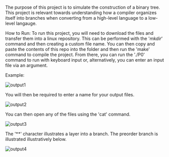The purpose of this project is to simulate the construction of a binary tree. This project is relevant towards understanding how a compiler organizes itself into branches when converting from a high-level language to a low-level langauge.

How to Run:
To run this project, you will need to download the files and transfer them into a linux repository. This can be performed with the '<i>mkdir</i>' command and then creating a custom file name.
You can then copy and paste the contents of this repo into the folder and then run the 'make' command to compile the project. From there, you can run the './P0' command to run with keyboard input or, alternatively, you can enter an input file via an argument.

Example:

![output1](https://github.com/ThomasCholak/NodeBinaryTree/assets/63080803/98c3dfe5-1037-4636-b074-3aa7f904f9d5)

You will then be required to enter a name for your output files.

![output2](https://github.com/ThomasCholak/NodeBinaryTree/assets/63080803/9adac983-36c6-41f4-9a84-bfb7719955d3)

You can then open any of the files using the 'cat' command.

![output3](https://github.com/ThomasCholak/NodeBinaryTree/assets/63080803/b4a0c931-2de1-4bdf-9483-59e6e37620b3)

The '**' character illustrates a layer into a branch. The preorder branch is illustrated illustratively below.

![output4](https://github.com/ThomasCholak/NodeBinaryTree/assets/63080803/efcb70e2-0bc8-4723-a981-5e7a436cc569)
